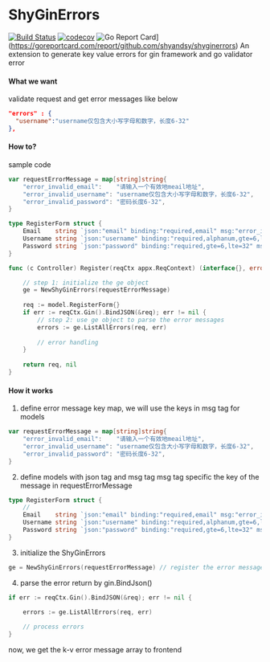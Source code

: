 # ShyGinErrors

[![Build Status](https://github.com/shyandsy/ShyGinErrors/workflows/Run%20Tests/badge.svg?branch=main)](https://github.com/shyandsy/ShyGinErrors/actions?query=branch%3Amain)
[![codecov](https://codecov.io/gh/shyandsy/shyginerrors/branch/main/graph/badge.svg)](https://codecov.io/gh/shyandsy/shyginerrors)
![Go Report Card](https://goreportcard.com/badge/github.com/shyandsy/shyginerrors)](https://goreportcard.com/report/github.com/shyandsy/shyginerrors)
An extension to generate key value errors for gin framework and go validator error 

#### What we want 
validate request and get error messages like below
```json
"errors" : {
  "username":"username仅包含大小写字母和数字，长度6-32"
},
```

#### How to?

sample code
```go
var requestErrorMessage = map[string]string{
    "error_invalid_email":    "请输入一个有效地meail地址",
    "error_invalid_username": "username仅包含大小写字母和数字，长度6-32",
    "error_invalid_password": "密码长度6-32",
}

type RegisterForm struct {
    Email    string `json:"email" binding:"required,email" msg:"error_invalid_email"`
    Username string `json:"username" binding:"required,alphanum,gte=6,lte=32" msg:"error_invalid_username"`
    Password string `json:"password" binding:"required,gte=6,lte=32" msg:"error_invalid_password"`
}

func (c Controller) Register(reqCtx appx.ReqContext) (interface{}, error) {

	// step 1: initialize the ge object
    ge = NewShyGinErrors(requestErrorMessage)
	
	req := model.RegisterForm{}
	if err := reqCtx.Gin().BindJSON(&req); err != nil {
		// step 2: use ge object to parse the error messages
		errors := ge.ListAllErrors(req, err)
		
		// error handling
	}
	
	return req, nil
}
```

#### How it works 

1. define error message key map, we will use the keys in msg tag for models
```go
var requestErrorMessage = map[string]string{
    "error_invalid_email":    "请输入一个有效地meail地址",
    "error_invalid_username": "username仅包含大小写字母和数字，长度6-32",
    "error_invalid_password": "密码长度6-32",
}
```

2. define models with json tag and msg tag
msg tag specific the key of the message in requestErrorMessage
```go
type RegisterForm struct {
    // 
    Email    string `json:"email" binding:"required,email" msg:"error_invalid_email"`
    Username string `json:"username" binding:"required,alphanum,gte=6,lte=32" msg:"error_invalid_username"`
    Password string `json:"password" binding:"required,gte=6,lte=32" msg:"error_invalid_password"`
}
```

3. initialize the ShyGinErrors
```go
ge = NewShyGinErrors(requestErrorMessage) // register the error message map
```

4. parse the error return by gin.BindJson()
```go
if err := reqCtx.Gin().BindJSON(&req); err != nil {

    errors := ge.ListAllErrors(req, err)
    
    // process errors
}
```

now, we get the k-v error message array to frontend
